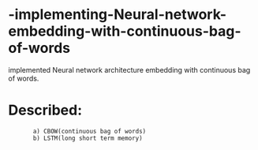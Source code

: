 # -implementing-Neural-network-embedding-with-continuous-bag-of-words
  implemented Neural network architecture embedding with continuous bag of words.
# Described:
           a) CBOW(continuous bag of words)
           b) LSTM(long short term memory)
